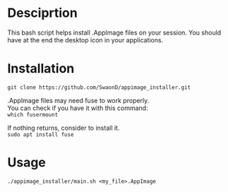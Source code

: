 # Desciprtion
This bash script helps install .AppImage files on your session.
You should have at the end the desktop icon in your applications.

# Installation
`git clone https://github.com/SwaonD/appimage_installer.git`

.AppImage files may need fuse to work properly.<br>
You can check if you have it with this command:<br>
`which fusermount`

If nothing returns, consider to install it.<br>
`sudo apt install fuse`

# Usage
`./appimage_installer/main.sh <my_file>.AppImage`
